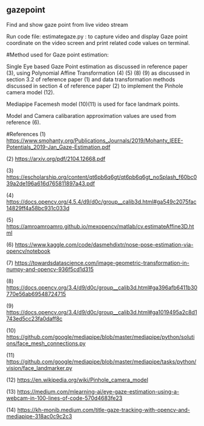 ## gazepoint
Find and show gaze point from live video stream

Run code file: estimategaze.py : to capture video and display Gaze point coordinate on the video screen and print related code values on terminal.

#Method used for Gaze point estimation:

Single Eye based Gaze Point estimation as discussed in reference paper (3), using Polynomial Affine Transformation (4) (5) (8) (9) as discussed in section 3.2 of reference paper (1) and data transformation methods discussed in section 4 of reference paper (2) to implement the Pinhole camera model (12).

Mediapipe Facemesh model (10)(11) is used for face landmark points.

Model and Camera calibaration approximation values are used from reference (6).

#References
(1) https://www.smohanty.org/Publications_Journals/2019/Mohanty_IEEE-Potentials_2019-Jan_Gaze-Estimation.pdf

(2) https://arxiv.org/pdf/2104.12668.pdf

(3) https://escholarship.org/content/qt6pb6q6gt/qt6pb6q6gt_noSplash_f60bc039a2de196a616d765811897a43.pdf

(4) https://docs.opencv.org/4.5.4/d9/d0c/group__calib3d.html#ga549c2075fac14829ff4a58bc931c033d

(5) https://amroamroamro.github.io/mexopencv/matlab/cv.estimateAffine3D.html

(6) https://www.kaggle.com/code/dasmehdixtr/nose-pose-estimation-via-opencv/notebook

(7) https://towardsdatascience.com/image-geometric-transformation-in-numpy-and-opencv-936f5cd1d315

(8) https://docs.opencv.org/3.4/d9/d0c/group__calib3d.html#ga396afb6411b30770e56ab69548724715

(9) https://docs.opencv.org/3.4/d9/d0c/group__calib3d.html#ga1019495a2c8d1743ed5cc23fa0daff8c

(10) https://github.com/google/mediapipe/blob/master/mediapipe/python/solutions/face_mesh_connections.py

(11) https://github.com/google/mediapipe/blob/master/mediapipe/tasks/python/vision/face_landmarker.py

(12) https://en.wikipedia.org/wiki/Pinhole_camera_model

(13) https://medium.com/mlearning-ai/eye-gaze-estimation-using-a-webcam-in-100-lines-of-code-570d4683fe23

(14) https://kh-monib.medium.com/title-gaze-tracking-with-opencv-and-mediapipe-318ac0c9c2c3
